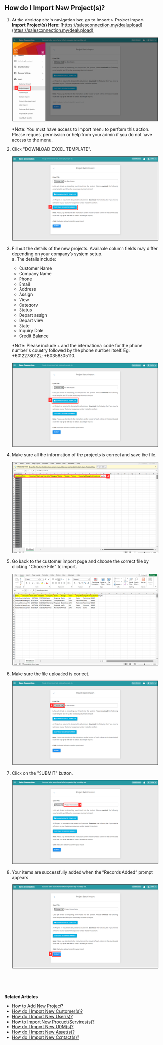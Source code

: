 ## How do I Import New Project(s)?
    
  1. At the desktop site's navigation bar, go to Import > Project Import.<br>
     **Import Project(s) Here:** [https://salesconnection.my/dealupload](https://salesconnection.my/dealupload)<br>

     <p align="center">
       <img src="img/Import_Project_Step_1.png" alt="Import Project Step 1">
     </p>

     *Note: You must have access to Import menu to perform this action. Please request permission or help from your admin if you do not have access to the menu.<br>

  2. Click "DOWNLOAD EXCEL TEMPLATE".<br>

     <p align="center">
       <img src="img/Import_Project_Step_2.png" alt="Import Project Step 2">
     </p>

  3. Fill out the details of the new projects. Available column fields may differ depending on your company’s system setup.<br>
     a. The details include:<br>
        - Customer Name<br>
        - Company Name<br>
        - Phone<br>
        - Email<br>
        - Address<br>
        - Assign<br>
        - View<br>
        - Category<br>
        - Status<br>
        - Depart assign<br>
        - Depart view<br>
        - State<br>
        - Inquiry Date<br>
        - Credit Balance<br>
    
     *Note: Please include + and the international code for the phone number's country followed by the phone number itself. Eg: +60122780122; +60358805110.<br>

     <p align="center">
       <img src="img/Import_Project_Step_3.png" alt="Import Project Step 3">
     </p>
     
  4. Make sure all the information of the projects is correct and save the file.<br>

     <p align="center">
       <img src="img/Import_Project_Step_4.png" alt="Import Project Step 4">
     </p>

  5. Go back to the customer import page and choose the correct file by clicking "Choose File" to import.<br>

     <p align="center">
       <img src="img/Import_Project_Step_5.png" alt="Import Project Step 5">
     </p>

  6. Make sure the file uploaded is correct.<br>

     <p align="center">
       <img src="img/Import_Project_Step_6.png" alt="Import Project Step 6">
     </p>

  7. Click on the "SUBMIT" button.<br>

     <p align="center">
       <img src="img/Import_Project_Step_7.png" alt="Import Project Step 7">
     </p>

  8. Your items are successfully added when the “Records Added” prompt appears<br>

     <p align="center">
       <img src="img/Import_Project_Step_8.png" alt="Import Project Step 8">
     </p>
  <br><br><br>

**Related Articles**<br>
- [How to Add New Project?](Add_New_Project.md)
- [How do I Import New Customer(s)?](Import_Customer.md)
- [How do I Import New User(s)?](Import_User.md)
- [How to Import New Product/Services(s)?](Import_Product_Services.md)
- [How do I Import New UOM(s)?](Import_UOM.md)
- [How do I Import New Asset(s)?](Import_Asset.md)
- [How do I Import New Contact(s)?](Import_Contact.md)
